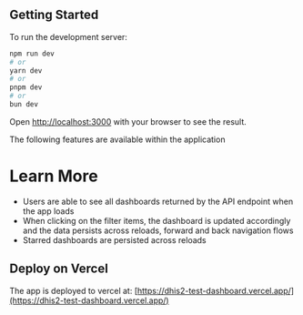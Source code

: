 ## Getting Started

To run the development server:

```bash
npm run dev
# or
yarn dev
# or
pnpm dev
# or
bun dev
```

Open [http://localhost:3000](http://localhost:3000) with your browser to see the result.

The following features are available within the application

# Learn More

- Users are able to see all dashboards returned by the API endpoint when the app loads
- When clicking on the filter items, the dashboard is updated accordingly and the data persists across reloads, forward and back navigation flows
- Starred dashboards are persisted across reloads

## Deploy on Vercel

The app is deployed to vercel at: [https://dhis2-test-dashboard.vercel.app/](https://dhis2-test-dashboard.vercel.app/)
